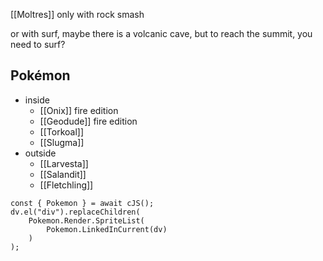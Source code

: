 [[Moltres]] only with rock smash

or with surf, maybe there is a volcanic cave, but to reach the summit, you need to surf?


Pokémon
---
- inside
	- [[Onix]] fire edition
	- [[Geodude]] fire edition
	- [[Torkoal]]
	- [[Slugma]]
- outside
	- [[Larvesta]]
	- [[Salandit]]
	- [[Fletchling]]


```dataviewjs
const { Pokemon } = await cJS();
dv.el("div").replaceChildren(
	Pokemon.Render.SpriteList(
		Pokemon.LinkedInCurrent(dv)
	)
);
```
